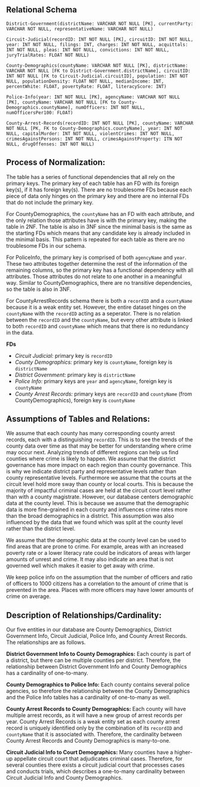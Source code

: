 ## Relational Schema

```
District-Government(districtName: VARCHAR NOT NULL [PK], currentParty: VARCHAR NOT NULL, representativeName: VARCHAR NOT NULL)

Circuit-Judicial(recordID: INT NOT NULL [PK], circuitID: INT NOT NULL, year: INT NOT NULL, filings: INT, charges: INT NOT NULL, acquittals: INT NOT NULL, pleas: INT NOT NULL, convictions: INT NOT NULL, juryTrialRates: FLOAT NOT NULL)

County-Demographics(countyName: VARCHAR NOT NULL [PK], districtName: VARCHAR NOT NULL [FK to District-Government.districtName], circuitID: INT NOT NULL [FK to Circuit-Judicial.circuitID], population: INT NOT NULL, populationDensity: FLOAT NOT NULL, medianIncome: INT, percentWhite: FLOAT, povertyRate: FLOAT, literacyScore: INT)

Police-Info(year: INT NOT NULL [PK], agencyName: VARCHAR NOT NULL [PK], countyName: VARCHAR NOT NULL [FK to County-Demographics.countyName], numOfficers: INT NOT NULL, numOfficersPer100: FLOAT)

County-Arrest-Records(recordID: INT NOT NULL [PK], countyName: VARCHAR NOT NULL [PK, FK to County-Demographics.countyName], year: INT NOT NULL, capitalMurder: INT NOT NULL, violentCrimes: INT NOT NULL, crimesAgainstPersons: INT NOT NULL, crimesAgainstProperty: ITN NOT NULL, drugOffenses: INT NOT NULL)
```

## Process of Normalization: 
The table has a series of functional dependencies that all rely on the primary keys. The primary key of each table has an FD with its foreign key(s), if it has foreign key(s). There are no troublesome FDs because each piece of data only hinges on the primary key and there are no internal FDs that do not include the primary key. 

For CountyDemographics,  the `countyName` has an FD with each attribute, and the only relation those attributes have is with the primary key, making the table in 2NF. The table is also in 3NF since the minimal basis is the same as the starting FDs which means that any candidate key is already included in the minimal basis. This pattern is repeated for each table as there are no troublesome FDs in our schema.

For PoliceInfo, the primary key is comprised of both `agencyName` and `year`. These two attributes together determine the rest of the information of the remaining columns, so the primary key has a functional dependency with all attributes. Those attributes do not relate to one another in a meaningful way. Similar to CountyDemographics, there are no transitive dependencies, so the table is also in 3NF. 

For CountyArrestRecords schema there is both a `recordID` and a `countyName` because it is a weak entity set. However, the entire dataset hinges on the `countyName` with the `recordID` acting as a seperator. There is no relation between the `recordID` and the `countyName`, but every other attribute is linked to both `recordID` and `countyName` which means that there is no redundancy in the data.


**FDs**
* *Circuit Judicial:* primary key is `recordID` 
* *County Demographics:* primary key is `countyName`, foreign key is `districtName`
* *District Government:* primary key is `districtName`
* *Police Info:* primary keys are `year` and `agencyName`, foreign key is `countyName`
* *County Arrest Records:* primary keys are `recordID` and `countyName` (from CountyDemographics), foreign key is `countyName`

## Assumptions of Tables and Relations:
We assume that each county has many corresponding county arrest records, each with a distinguishing `recordID`. This is to see the trends of the county data over time as that may be better for understanding where crime may occur next. Analyzing trends of different regions can help us find counties where crime is likely to happen. We assume that the district governance has more impact on each region than county governance. This is why we indicate district party and representative levels rather than county representative levels. Furthermore we assume that the courts at the circuit level hold more sway than county or local courts. This is because the majority of impactful criminal cases are held at the circuit court level rather than with a county magistrate. 
However, our database centers demographic data at the county level. This is because we assume that the demographic data is more fine-grained in each county and influences crime rates more than the broad demographics in a district. This assumption was also influenced by the data that we found which was split at the county level rather than the district level. 

We assume that the demographic data at the county level can be used to find areas that are prone to crime. For example, areas with an increased poverty rate or a lower literacy rate could be indicators of areas with larger amounts of unrest and crime. It may also indicate an area that is not governed well which makes it easier to get away with crime. 

We keep police info on the assumption that the number of officers and ratio of officers to 1000 citizens has a correlation to the amount of crime that is prevented in the area. Places with more officers may have lower amounts of crime on average. 

## Description of Relationships/Cardinality:
Our five entities in our database are County Demographics, District Government Info, Circuit Judicial, Police Info, and County Arrest Records. The relationships are as follows.

**District Government Info to County Demographics:**
Each county is part of a district, but there can be multiple counties per district. Therefore, the relationship between District Government Info and County Demographics has a cardinality of one-to-many.

**County Demographics to Police Info:**
Each county contains several police agencies, so therefore the relationship between the County Demographics and the Police Info tables has a cardinality of one-to-many as well.

**County Arrest Records to County Demographics:**
Each county will have multiple arrest records, as it will have a new group of arrest records per year. County Arrest Records is a weak entity set as each county arrest record is uniquely identified only by the combination of its `recordID` and `countyName` that it is associated with. Therefore, the cardinality between County Arrest Records and County Demographics is many-to-one.

**Circuit Judicial Info to Court Demographics:**
Many counties have a higher-up appellate circuit court that adjudicates criminal cases. Therefore, for several counties there exists a circuit judicial court that processes cases and conducts trials, which describes a one-to-many cardinality between Circuit Judicial Info and County Demographics.
